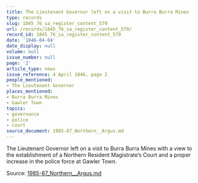 ```yaml
---
title: The Lieutenant Governor left on a visit to Burra Burra Mines
type: records
slug: 1845_76_sa_register_content_579
url: /records/1845_76_sa_register_content_579/
record_id: 1845_76_sa_register_content_579
date: '1846-04-04'
date_display: null
volume: null
issue_number: null
page: '2'
article_type: news
issue_reference: 4 April 1846, page 2
people_mentioned:
- The Lieutenant Governor
places_mentioned:
- Burra Burra Mines
- Gawler Town
topics:
- governance
- police
- court
source_document: 1985-87_Northern__Argus.md
---
```


The Lieutenant Governor left on a visit to Burra Burra Mines with a view to the establishment of a Northern Resident Magistrate’s Court and a proper increase in the police force at Gawler Town.

Source: [1985-87_Northern__Argus.md](/downloads/markdown/1985-87_Northern__Argus.md)
